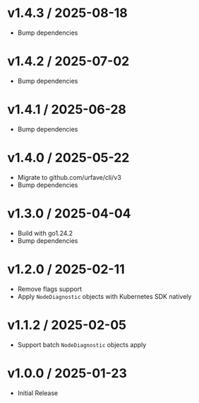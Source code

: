 <!-- markdownlint-disable -->

# v1.4.3 / 2025-08-18

* Bump dependencies

# v1.4.2 / 2025-07-02

* Bump dependencies

# v1.4.1 / 2025-06-28

* Bump dependencies

# v1.4.0 / 2025-05-22

* Migrate to github.com/urfave/cli/v3
* Bump dependencies

# v1.3.0 / 2025-04-04

* Build with go1.24.2
* Bump dependencies

# v1.2.0 / 2025-02-11

* Remove flags support
* Apply `NodeDiagnostic` objects with Kubernetes SDK natively

# v1.1.2 / 2025-02-05

* Support batch `NodeDiagnostic` objects apply

# v1.0.0 / 2025-01-23

* Initial Release
